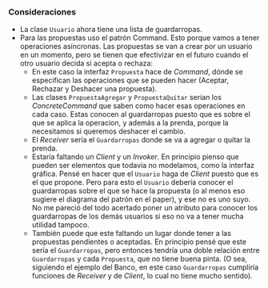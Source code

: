 ### Consideraciones
* La clase `Usuario` ahora tiene una lista de guardarropas.
* Para las propuestas uso el patrón Command. Esto porque vamos a tener operaciones asíncronas. Las propuestas se van a crear por un usuario en un momento, pero se tienen que efectivizar en el futuro cuando el otro usuario decida si acepta o rechaza:
  * En este caso la interfaz `Propuesta` hace de *Command*, dónde se especifican las operaciones que se pueden hacer (Aceptar, Rechazar y Deshacer una propuesta).
  * Las clases `PropuestaAgregar` y `PropuestaQuitar` serían los *ConcreteCommand* que saben como hacer esas operaciones en cada caso. Estas conocen al guardarropas puesto que es sobre el que se aplica la operacion, y además a la prenda, porque la necesitamos si queremos deshacer el cambio.
  * El *Receiver* sería el `Guardarropas` donde se va a agregar o quitar la prenda.
  * Estaría faltando un *Client* y un *Invoker*. En principio pienso que pueden ser elementos que todavía no modelamos, como la interfaz gráfica. Pensé en hacer que el `Usuario` haga de *Client* puesto que es el que propone. Pero para esto el `Usuario` debería conocer el guardarropas sobre el que se hace la propuesta (o al menos eso sugiere el diagrama del patrón en el paper), y ese no es uno suyo. No me pareció del todo acertado poner un atributo para conocer los guardarropas de los demás usuarios si eso no va a tener mucha utilidad tampoco.
  * También puede que este faltando un lugar donde tener a las propuestas pendientes o aceptadas. En principio pensé que este sería el `Guardarropas`, pero entonces tendría una doble relación entre `Guardarropas` y cada `Propuesta`, que no tiene buena pinta. (O sea, siguiendo el ejemplo del Banco, en este caso `Guardarropas` cumpliría funciones de *Receiver* y de *Client*, lo cual no tiene mucho sentido).
